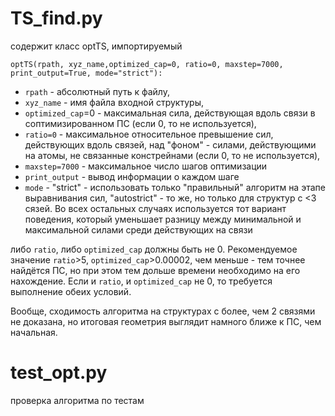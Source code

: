 # TS_find.py

содержит класс optTS, импортируемый

```
optTS(rpath, xyz_name,optimized_cap=0, ratio=0, maxstep=7000, print_output=True, mode="strict"):
```
- `rpath` - абсолютный путь к файлу, 
- `xyz_name` - имя файла входной структуры,
- `optimized_cap`=0 - максимальная сила, действующая вдоль связи в соптимизированном ПС (если 0, то не используется), 
- `ratio=0` - максимальное относительное превышение сил, действующих вдоль связей, над "фоном" - силами, действующими на атомы, не связанные констрейнами (если 0, то не используется), 
- `maxstep=7000` - максимальное число шагов оптимизации
- `print_output` - вывод информации о каждом шаге
- `mode` - "strict" - использовать только "правильный" алгоритм на этапе выравнивания сил, "autostrict" - то же, но только для структур с <3 сязей. Во всех остальных случаях используется тот вариант поведения, который уменьшает разницу между минимальной и максимальной силами среди действующих на связи

либо `ratio`, либо `optimized_cap` должны быть не 0. Рекомендуемое значение `ratio`>5, `optimized_cap`>0.00002, чем меньше - тем точнее найдётся ПС, но при этом тем дольше времени необходимо на его нахождение. Если и `ratio`, и `optimized_cap` не 0, то требуется выполнение обеих условий. 

Вообще, сходимость алгоритма на структурах с более, чем 2 связями не доказана, но итоговая геометрия выглядит намного ближе к ПС, чем начальная. 

# test_opt.py
проверка алгоритма по тестам
